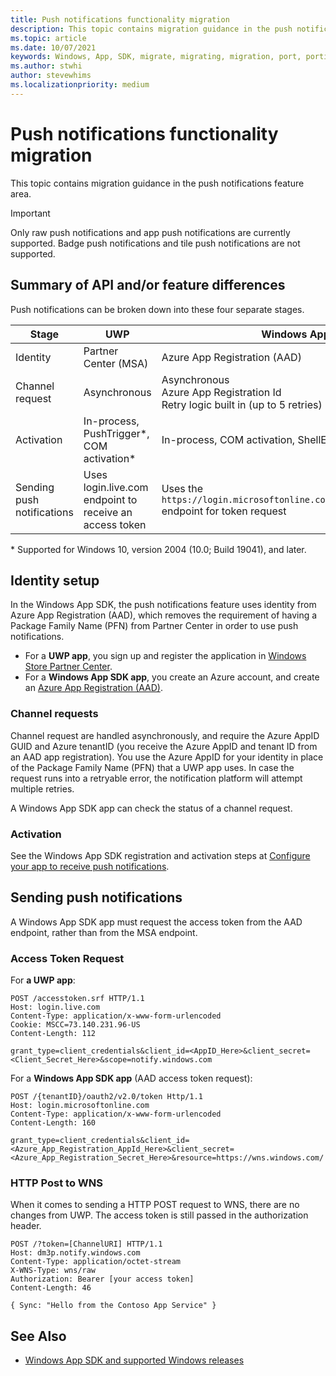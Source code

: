 ```yaml
---
title: Push notifications functionality migration
description: This topic contains migration guidance in the push notifications feature area.
ms.topic: article
ms.date: 10/07/2021
keywords: Windows, App, SDK, migrate, migrating, migration, port, porting, push, notifications
ms.author: stwhi
author: stevewhims
ms.localizationpriority: medium
---
```


# Push notifications functionality migration

This topic contains migration guidance in the push notifications feature area. 

> [!IMPORTANT]
> Only raw push notifications and app push notifications are currently supported. Badge push notifications and tile push notifications are not supported. 

## Summary of API and/or feature differences

Push notifications can be broken down into these four separate stages.

| Stage | UWP | Windows App SDK|
|--------|-----|----------------|
| Identity | Partner Center (MSA) | Azure App Registration (AAD) |
| Channel request | Asynchronous| Asynchronous<br/>Azure App Registration Id<br/>Retry logic built in (up to 5 retries)  |
| Activation | In-process, PushTrigger\*, COM activation\*  | In-process, COM activation, ShellExecute |
| Sending push notifications | Uses login.live.com endpoint to receive an access token | Uses the `https://login.microsoftonline.com/{tenantID}/oauth2/token` endpoint for token request |

\* Supported for Windows 10, version 2004 (10.0; Build 19041), and later.

## Identity setup

In the Windows App SDK, the push notifications feature uses identity from Azure App Registration (AAD), which removes the requirement of having a Package Family Name (PFN) from Partner Center in order to use push notifications.

* For a **UWP app**, you sign up and register the application in [Windows Store Partner Center](/azure/notification-hubs/notification-hubs-windows-store-dotnet-get-started-wns-push-notification#create-an-app-in-windows-store).
* For a **Windows App SDK app**, you create an Azure account, and create an [Azure App Registration (AAD)](../../notifications/push-notifications/push-quickstart.md#configure-your-apps-identity-in-azure-active-directory-aad).

### Channel requests

Channel request are handled asynchronously, and require the Azure AppID GUID and Azure tenantID (you receive the Azure AppID and tenant ID from an AAD app registration). You use the Azure AppID for your identity in place of the Package Family Name (PFN) that a UWP app uses. In case the request runs into a retryable error, the notification platform will attempt multiple retries.

A Windows App SDK app can check the status of a channel request.

### Activation

See the Windows App SDK registration and activation steps at [Configure your app to receive push notifications](../../notifications/push-notifications/push-quickstart.md#configure-your-app-to-receive-push-notifications). 

## Sending push notifications

A Windows App SDK app must request the access token from the AAD endpoint, rather than from the MSA endpoint.

### Access Token Request

For **a UWP app**:

```http
POST /accesstoken.srf HTTP/1.1
Host: login.live.com
Content-Type: application/x-www-form-urlencoded
Cookie: MSCC=73.140.231.96-US
Content-Length: 112

grant_type=client_credentials&client_id=<AppID_Here>&client_secret=<Client_Secret_Here>&scope=notify.windows.com
```

For a **Windows App SDK app** (AAD access token request):

```http
POST /{tenantID}/oauth2/v2.0/token Http/1.1
Host: login.microsoftonline.com
Content-Type: application/x-www-form-urlencoded
Content-Length: 160

grant_type=client_credentials&client_id=<Azure_App_Registration_AppId_Here>&client_secret=<Azure_App_Registration_Secret_Here>&resource=https://wns.windows.com/
```

### HTTP Post to WNS

When it comes to sending a HTTP POST request to WNS, there are no changes from UWP. The access token is still passed in the authorization header.

```http
POST /?token=[ChannelURI] HTTP/1.1
Host: dm3p.notify.windows.com
Content-Type: application/octet-stream
X-WNS-Type: wns/raw
Authorization: Bearer [your access token]
Content-Length: 46

{ Sync: "Hello from the Contoso App Service" }
```

## See Also

* [Windows App SDK and supported Windows releases](../../support.md)
